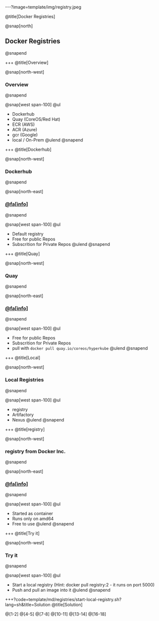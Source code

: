 ---?image=template/img/registry.jpeg

@title[Docker Registries]

@snap[north]
## Docker Registries
@snapend

+++
@title[Overview]

@snap[north-west]
### Overview
@snapend

@snap[west span-100]
@ul[](false)
- Dockerhub
- Quay (CoreOS/Red Hat)
- ECR (AWS)
- ACR (Azure)
- gcr  (Google)
- local / On-Prem
@ulend
@snapend

+++
@title[Dockerhub]

@snap[north-west]
### Dockerhub
@snapend

@snap[north-east]
### [@fa[info]](https://hub.docker.com)
@snapend

@snap[west span-100]
@ul[](false)
- Default registry
- Free for public Repos
- Subscrition for Private Repos
@ulend
@snapend

+++
@title[Quay]

@snap[north-west]
### Quay
@snapend

@snap[north-east]
### [@fa[info]](https://quay.io)
@snapend

@snap[west span-100]
@ul[](false)
- Free for public Repos
- Subscrition for Private Repos
- pull with `docker pull quay.io/coreos/hyperkube`
@ulend
@snapend

+++
@title[Local]

@snap[north-west]
### Local Registries
@snapend

@snap[west span-100]
@ul[](false)
- registry
- Artifactory
- Nexus
@ulend
@snapend

+++
@title[registry]

@snap[north-west]
### registry from Docker Inc.
@snapend

@snap[north-east]
### [@fa[info]](https://docs.docker.com/registry)
@snapend

@snap[west span-100]
@ul[](false)
- Started as container
- Runs only on amd64
- Free to use
@ulend
@snapend

+++
@title[Try it]

@snap[north-west]
### Try it
@snapend

@snap[west span-100]
@ul[](false)
- Start a local registry 
  (Hint: docker pull registry:2 - it runs on port 5000)
- Push and pull an image into it
@ulend
@snapend

+++?code=template/md/registries/start-local-registry.sh?lang=sh&title=Solution
@title[Solution]

@[1-2]
@[4-5]
@[7-8]
@[10-11]
@[13-14]
@[16-18]

